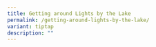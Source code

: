 ```yaml
---
title: Getting around Lights by the Lake
permalink: /getting-around-lights-by-the-lake/
variant: tiptap
description: ""
---
```

